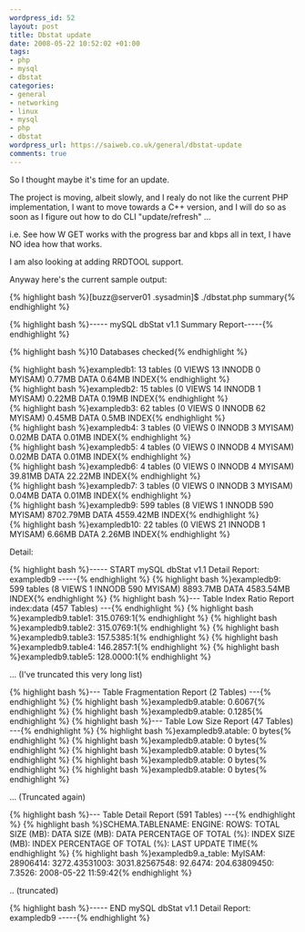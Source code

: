 ```yaml
--- 
wordpress_id: 52
layout: post
title: Dbstat update
date: 2008-05-22 10:52:02 +01:00
tags: 
- php
- mysql
- dbstat
categories: 
- general
- networking
- linux
- mysql
- php
- dbstat
wordpress_url: https://saiweb.co.uk/general/dbstat-update
comments: true
---
```

<p>So I thought maybe it's time for an update.</p>
<p>The project is moving, albeit slowly, and I realy do not like the current PHP implementation, I want to move towards a C++ version, and I will do so as soon as I figure out how to do CLI "update/refresh" ...</p>
<p>i.e. See how W GET works with the progress bar and kbps all in text, I have NO idea how that works.</p>
<p>I am also looking at adding RRDTOOL support.</p>
<p>Anyway here's the current sample output:</p>
<p>{% highlight bash %}[buzz@server01 .sysadmin]$ ./dbstat.php summary{% endhighlight %}</p>
<p>{% highlight bash %}----- mySQL dbStat v1.1 Summary Report-----{% endhighlight %}</p>
<p>{% highlight bash %}10 Databases checked{% endhighlight %}</p>
<p>{% highlight bash %}exampledb1: 13 tables (0 VIEWS 13 INNODB 0 MYISAM) 0.77MB DATA 0.64MB INDEX{% endhighlight %}<br />
{% highlight bash %}exampledb2: 15 tables (0 VIEWS 14 INNODB 1 MYISAM) 0.22MB DATA 0.19MB INDEX{% endhighlight %}<br />
{% highlight bash %}exampledb3: 62 tables (0 VIEWS 0 INNODB 62 MYISAM) 0.45MB DATA 0.5MB INDEX{% endhighlight %}<br />
{% highlight bash %}exampledb4: 3 tables (0 VIEWS 0 INNODB 3 MYISAM) 0.02MB DATA 0.01MB INDEX{% endhighlight %}<br />
{% highlight bash %}exampledb5: 4 tables (0 VIEWS 0 INNODB 4 MYISAM) 0.02MB DATA 0.01MB INDEX{% endhighlight %}<br />
{% highlight bash %}exampledb6: 4 tables (0 VIEWS 0 INNODB 4 MYISAM) 39.81MB DATA 22.22MB INDEX{% endhighlight %}<br />
{% highlight bash %}exampledb7: 3 tables (0 VIEWS 0 INNODB 3 MYISAM) 0.04MB DATA 0.01MB INDEX{% endhighlight %}<br />
{% highlight bash %}exampledb9: 599 tables (8 VIEWS 1 INNODB 590 MYISAM) 8702.79MB DATA 4559.42MB INDEX{% endhighlight %}<br />
{% highlight bash %}exampledb10: 22 tables (0 VIEWS 21 INNODB 1 MYISAM) 6.66MB DATA 2.26MB INDEX{% endhighlight %}</p>
<p></p>

Detail:

{% highlight bash %}----- START mySQL dbStat v1.1 Detail Report: exampledb9 -----{% endhighlight %}
{% highlight bash %}exampledb9: 599 tables (8 VIEWS 1 INNODB 590 MYISAM) 8893.7MB DATA 4583.54MB INDEX{% endhighlight %}
{% highlight bash %}--- Table Index Ratio Report index:data (457 Tables) ---{% endhighlight %}
{% highlight bash %}exampledb9.table1: 315.0769:1{% endhighlight %}
{% highlight bash %}exampledb9.table2: 315.0769:1{% endhighlight %}
{% highlight bash %}exampledb9.table3: 157.5385:1{% endhighlight %}
{% highlight bash %}exampledb9.table4: 146.2857:1{% endhighlight %}
{% highlight bash %}exampledb9.table5: 128.0000:1{% endhighlight %}

... (I've truncated this very long list)

{% highlight bash %}--- Table Fragmentation Report (2 Tables) ---{% endhighlight %}
{% highlight bash %}exampledb9.atable: 0.6067{% endhighlight %}
{% highlight bash %}exampledb9.atable: 0.1285{% endhighlight %}
{% highlight bash %}--- Table Low Size Report (47 Tables) ---{% endhighlight %}
{% highlight bash %}exampledb9.atable: 0 bytes{% endhighlight %}
{% highlight bash %}exampledb9.atable: 0 bytes{% endhighlight %}
{% highlight bash %}exampledb9.atable: 0 bytes{% endhighlight %}
{% highlight bash %}exampledb9.atable: 0 bytes{% endhighlight %}
{% highlight bash %}exampledb9.atable: 0 bytes{% endhighlight %}

... (Truncated again)

{% highlight bash %}--- Table Detail Report (591 Tables) ---{% endhighlight %}
{% highlight bash %}SCHEMA.TABLENAME: ENGINE: ROWS: TOTAL SIZE (MB): DATA SIZE (MB): DATA PERCENTAGE OF TOTAL (%): INDEX SIZE (MB): INDEX PERCENTAGE OF TOTAL (%): LAST UPDATE TIME{% endhighlight %}
{% highlight bash %}exampledb9.a_table: MyISAM: 28906414: 3272.43531003: 3031.82567548: 92.6474: 204.63809450: 7.3526: 2008-05-22 11:59:42{% endhighlight %}

.. (truncated)

{% highlight bash %}----- END mySQL dbStat v1.1 Detail Report: exampledb9 -----{% endhighlight %}
